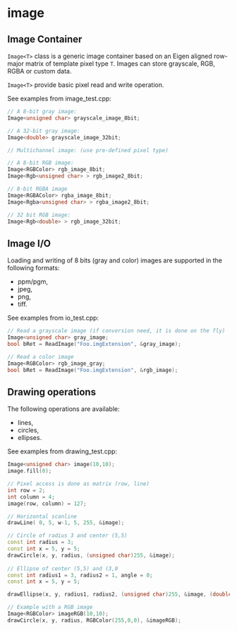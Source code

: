 # image

## Image Container

`Image<T>` class is a generic image container based on an Eigen aligned row-major matrix of template pixel type `T`. Images can store grayscale, RGB, RGBA or custom data.

`Image<T>` provide basic pixel read and write operation.

See examples from image_test.cpp:

```cpp
// A 8-bit gray image: 
Image<unsigned char> grayscale_image_8bit;

// A 32-bit gray image: 
Image<double> grayscale_image_32bit;

// Multichannel image: (use pre-defined pixel type)

// A 8-bit RGB image: 
Image<RGBColor> rgb_image_8bit;
Image<Rgb<unsigned char> > rgb_image2_8bit;

// 8-bit RGBA image
Image<RGBAColor> rgba_image_8bit;
Image<Rgba<unsigned char> > rgba_image2_8bit;

// 32 bit RGB image:
Image<Rgb<double> > rgb_image_32bit;
```

## Image I/O

Loading and writing of 8 bits (gray and color) images are supported in the following formats:

* ppm/pgm,
* jpeg,
* png,
* tiff.

See examples from io_test.cpp:

```cpp
// Read a grayscale image (if conversion need, it is done on the fly)
Image<unsigned char> gray_image;
bool bRet = ReadImage("Foo.imgExtension", &gray_image);

// Read a color image
Image<RGBColor> rgb_image_gray;
bool bRet = ReadImage("Foo.imgExtension", &rgb_image);
```

## Drawing operations

The following operations are available:

* lines,
* circles,
* ellipses.

See examples from drawing_test.cpp:

```cpp
Image<unsigned char> image(10,10);
image.fill(0);

// Pixel access is done as matrix (row, line)
int row = 2;
int column = 4;
image(row, column) = 127;

// Horizontal scanline
drawLine( 0, 5, w-1, 5, 255, &image);

// Circle of radius 3 and center (5,5)
const int radius = 3;
const int x = 5, y = 5;
drawCircle(x, y, radius, (unsigned char)255, &image);
    
// Ellipse of center (5,5) and (3,0
const int radius1 = 3, radius2 = 1, angle = 0;
const int x = 5, y = 5;

drawEllipse(x, y, radius1, radius2, (unsigned char)255, &image, (double)angle);

// Example with a RGB image
Image<RGBColor> imageRGB(10,10);
drawCircle(x, y, radius, RGBColor(255,0,0), &imageRGB);
```
